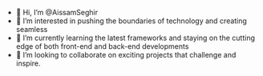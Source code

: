 - 👋 Hi, I’m @AissamSeghir
- 👀 I’m interested in pushing the boundaries of technology and creating seamless
- 🌱 I’m currently learning the latest frameworks and staying on the cutting edge of both front-end and back-end developments
- 💞️ I’m looking to collaborate on exciting projects that challenge and inspire.

<!---
AissamSeghir/AissamSeghir is a ✨ special ✨ repository because its `README.md` (this file) appears on your GitHub profile.
You can click the Preview link to take a look at your changes.
--->

